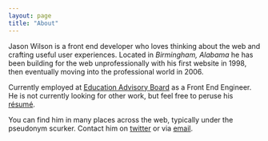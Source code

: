 ```yaml
---
layout: page
title: "About"
---
```


Jason Wilson is a front end developer who loves thinking about the web and crafting useful user experiences. Located in <em>Birmingham, Alabama</em> he has been building for the web unprofessionally with his first website in 1998, then eventually moving into the professional world in 2006.

Currently employed at <a href="https://www.eab.com/">Education Advisory Board</a> as a Front End Engineer. He is not currently looking for other work, but feel free to peruse his <a href="/resume">résumé</a>.

You can find him in many places across the web, typically under the pseudonym scurker. Contact him on <a href="http://twitter.com/scurker">twitter</a> or via <a href="mailto:jason@scurker.com">email</a>.
